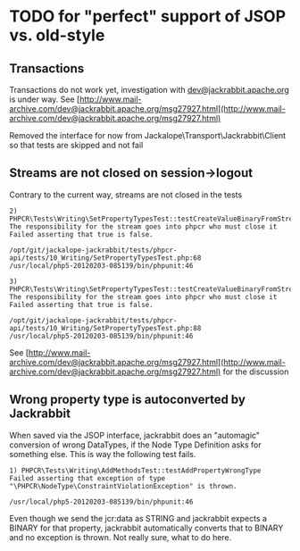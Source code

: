 # TODO for "perfect" support of JSOP vs. old-style

## Transactions

Transactions do not work yet, investigation with dev@jackrabbit.apache.org is under way. See [http://www.mail-archive.com/dev@jackrabbit.apache.org/msg27927.html](http://www.mail-archive.com/dev@jackrabbit.apache.org/msg27927.html)

Removed the interface for now from Jackalope\Transport\Jackrabbit\Client so that tests are skipped and not fail

## Streams are not closed on session->logout

Contrary to the current way, streams are not closed in the tests 


```
2) PHPCR\Tests\Writing\SetPropertyTypesTest::testCreateValueBinaryFromStream
The responsibility for the stream goes into phpcr who must close it
Failed asserting that true is false.

/opt/git/jackalope-jackrabbit/tests/phpcr-api/tests/10_Writing/SetPropertyTypesTest.php:68
/usr/local/php5-20120203-085139/bin/phpunit:46

3) PHPCR\Tests\Writing\SetPropertyTypesTest::testCreateValueBinaryFromStreamAndRead
The responsibility for the stream goes into phpcr who must close it
Failed asserting that true is false.

/opt/git/jackalope-jackrabbit/tests/phpcr-api/tests/10_Writing/SetPropertyTypesTest.php:88
/usr/local/php5-20120203-085139/bin/phpunit:46
```
See [http://www.mail-archive.com/dev@jackrabbit.apache.org/msg27927.html](http://www.mail-archive.com/dev@jackrabbit.apache.org/msg27927.html) for the discussion

## Wrong property type is autoconverted by Jackrabbit

When saved via the JSOP interface, jackrabbit does an "automagic" conversion of wrong DataTypes, if the Node Type Definition asks for something else. This is way the following test fails. 

```
1) PHPCR\Tests\Writing\AddMethodsTest::testAddPropertyWrongType
Failed asserting that exception of type "\PHPCR\NodeType\ConstraintViolationException" is thrown.

/usr/local/php5-20120203-085139/bin/phpunit:46
```

Even though we send the jcr:data as STRING and jackrabbit expects a BINARY for that property, jackrabbit automatically converts that to BINARY and no exception is thrown. Not really sure, what to do here.